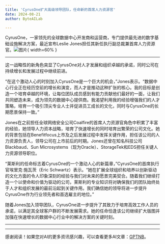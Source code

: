 ```yaml
---
title: 'CyrusOne扩大高级领导团队，任命新的首席人力资源官'
date: 2024-08-21
author: ByteAILab

---
```


CyrusOne，一家领先的全球数据中心开发商和运营商，专门提供最先进的数字基础设施解决方案，最近宣布Leslie Jones担任其新任执行副总裁兼首席人力资源官。![图片](https://ai-techpark.com/wp-content/uploads/2024/08/CyrusOne-960x540.jpg){ width=60% }

---
这一战略性的新角色突显了CyrusOne对人才发展和组织卓越的承诺，同时公司在持续增长和发展过程中继续前进。

“在这个激动人心的时刻加入CyrusOne是一个巨大的机会，”Jones表示。“数据中心行业正在经历空前的增长和演变，而人才是推动这种扩张的核心。我的目标是创造一个培育卓越的环境，让每位团队成员感到有能力贡献他们最好的一面，让我们共同塑造未来，成为领先的数据中心提供商。我渴望利用我的经验增强我们的人才策略，培育一个吸引顶尖专业人士并促进员工成长的文化，同时与CyrusOne的长期愿景保持一致。”

Jones在之前担任全球网络安全公司Coalfire的首席人力资源官角色中积累了丰富的经验，她领导人力资本战略，培育了快速增长的同时培育出繁荣的公司文化。她的背景包括在Benefitfocus上市及之后发展过程中发挥关键作用，担任该公司的人力资源负责人，领导公司在上市前后的时期。Jones还曾在知名科技公司Blackbaud、Sun Microsystems（现为Oracle）、StorageTek和EDS担任关键人力资源领导职位。

“莱斯利的任命标志着CyrusOne的一个激动人心的新篇章，”CyrusOne的首席执行官埃里克·施瓦茨（Eric Schwartz）表示。“她在扩展全球组织和培养以创新驱动的文化方面的令人印象深刻的经验与我们对未来的愿景完美契合。随着我们继续打造一个以使命和价值为驱动的公司，莱斯利的专业知识将对确保我们的团队始终处于人才和组织发展的最前沿起到关键作用。我们确信她的领导将进一步提升CyrusOne作为行业领先者和首选雇主的地位。”

随着Jones加入领导团队，CyrusOne进一步提升了其致力于培育高效工作人员的承诺，以满足其全球客户群的不断发展需求。她的任命恰逢该公司继续扩大版图并加强在快速增长的数据中心行业中的解决方案的关键时刻。

---
---
感谢阅读！如果您对AI的更多资讯感兴趣，可以查看更多AI文章：[GPTNB](https://gptnb.com)。